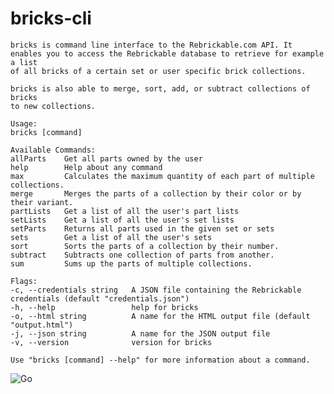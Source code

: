 # bricks-cli

    bricks is command line interface to the Rebrickable.com API. It
    enables you to access the Rebrickable database to retrieve for example a list
    of all bricks of a certain set or user specific brick collections.

    bricks is also able to merge, sort, add, or subtract collections of bricks
    to new collections.

    Usage:
    bricks [command]

    Available Commands:
    allParts    Get all parts owned by the user
    help        Help about any command
    max         Calculates the maximum quantity of each part of multiple collections.
    merge       Merges the parts of a collection by their color or by their variant.
    partLists   Get a list of all the user's part lists
    setLists    Get a list of all the user's set lists
    setParts    Returns all parts used in the given set or sets
    sets        Get a list of all the user's sets
    sort        Sorts the parts of a collection by their number.
    subtract    Subtracts one collection of parts from another.
    sum         Sums up the parts of multiple collections.

    Flags:
    -c, --credentials string   A JSON file containing the Rebrickable credentials (default "credentials.json")
    -h, --help                 help for bricks
    -o, --html string          A name for the HTML output file (default "output.html")
    -j, --json string          A name for the JSON output file
    -v, --version              version for bricks

    Use "bricks [command] --help" for more information about a command.

![Go](https://github.com/wendehals/bricks-cli/workflows/Go/badge.svg)